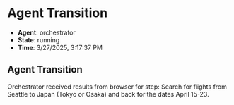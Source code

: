 # Agent Transition

- **Agent**: orchestrator
- **State**: running
- **Time**: 3/27/2025, 3:17:37 PM

## Agent Transition

Orchestrator received results from browser for step: Search for flights from Seattle to Japan (Tokyo or Osaka) and back for the dates April 15-23.

